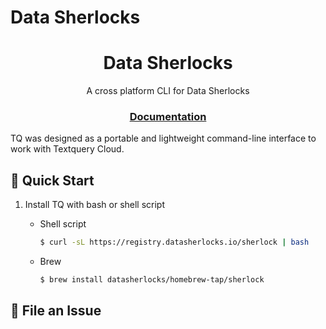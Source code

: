 # Data Sherlocks

<html>
    <h1 align="center">
        Data Sherlocks
    </h1>
    <p align="center">
       A cross platform CLI for Data Sherlocks
    </p>
    <h3 align="center">
        <a href="https://datasherlocks.io/docs">Documentation</a>
    </h3>
</html>

TQ was designed as a portable and lightweight command-line interface to work with Textquery Cloud.

## 🚀 Quick Start

1. Install TQ with bash or shell script

    * Shell script
        ```bash
        $ curl -sL https://registry.datasherlocks.io/sherlock | bash
        ```
    * Brew
        ```bash
        $ brew install datasherlocks/homebrew-tap/sherlock
        ```      
<html>
    <h2 id="file-an-issue">
        🐞 File an Issue
    </h2>
</html>

